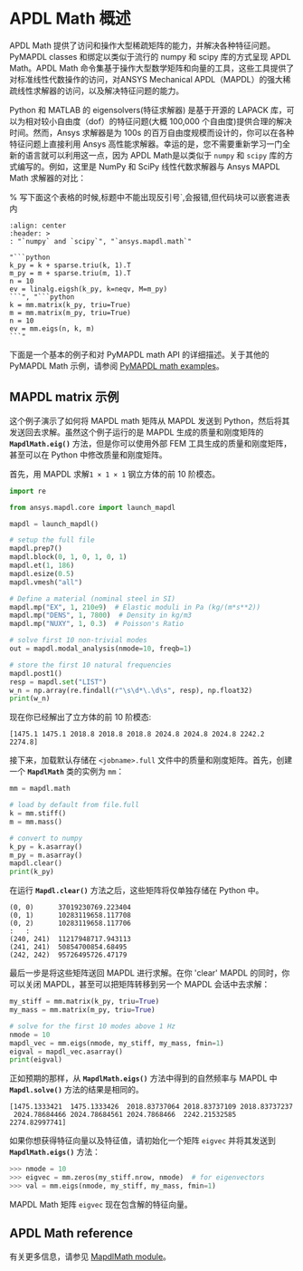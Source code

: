 # APDL Math 概述
APDL Math 提供了访问和操作大型稀疏矩阵的能力，并解决各种特征问题。PyMAPDL classes 和绑定以类似于流行的 numpy 和 scipy 库的方式呈现 APDL Math。APDL Math 命令集基于操作大型数学矩阵和向量的工具，这些工具提供了对标准线性代数操作的访问，对ANSYS Mechanical APDL（MAPDL）的强大稀疏线性求解器的访问，以及解决特征问题的能力。

Python 和 MATLAB 的 eigensolvers(特征求解器) 是基于开源的 LAPACK 库，可以为相对较小自由度（dof）的特征问题(大概 100,000 个自由度)提供合理的解决时间。然而，Ansys 求解器是为 100s 的百万自由度规模而设计的，你可以在各种特征问题上直接利用 Ansys 高性能求解器。幸运的是，您不需要重新学习一门全新的语言就可以利用这一点，因为 APDL Math是以类似于 `numpy` 和 `scipy` 库的方式编写的。例如，这里是 NumPy 和 SciPy 线性代数求解器与 Ansys MAPDL Math 求解器的对比：


% 写下面这个表格的时候,标题中不能出现反引号`,会报错,但代码块可以嵌套进表内
````{csv-table} numpy vs Pymapdl Math Implementation
:align: center
:header: > 
: "`numpy` and `scipy`", "`ansys.mapdl.math`"

"```python
k_py = k + sparse.triu(k, 1).T
m_py = m + sparse.triu(m, 1).T
n = 10
ev = linalg.eigsh(k_py, k=neqv, M=m_py)
```", "```python
k = mm.matrix(k_py, triu=True)
m = mm.matrix(m_py, triu=True)
n = 10
ev = mm.eigs(n, k, m)
```"
````

下面是一个基本的例子和对 PyMAPDL math API 的详细描述。关于其他的 PyMAPDL Math 示例，请参阅 [PyMAPDL math examples](https://mapdl.docs.pyansys.com/version/stable/examples/gallery_examples/01-apdlmath-examples/index.html#ref-apdl-math-examples)。

## MAPDL matrix 示例
这个例子演示了如何将 MAPDL math 矩阵从 MAPDL 发送到 Python，然后将其发送回去求解。虽然这个例子运行的是 MAPDL 生成的质量和刚度矩阵的 **`MapdlMath.eig()`** 方法，但是你可以使用外部 FEM 工具生成的质量和刚度矩阵，甚至可以在 Python 中修改质量和刚度矩阵。

首先，用 MAPDL 求解`1 × 1 × 1` 钢立方体的前 10 阶模态。

```python
import re

from ansys.mapdl.core import launch_mapdl

mapdl = launch_mapdl()

# setup the full file
mapdl.prep7()
mapdl.block(0, 1, 0, 1, 0, 1)
mapdl.et(1, 186)
mapdl.esize(0.5)
mapdl.vmesh("all")

# Define a material (nominal steel in SI)
mapdl.mp("EX", 1, 210e9)  # Elastic moduli in Pa (kg/(m*s**2))
mapdl.mp("DENS", 1, 7800)  # Density in kg/m3
mapdl.mp("NUXY", 1, 0.3)  # Poisson's Ratio

# solve first 10 non-trivial modes
out = mapdl.modal_analysis(nmode=10, freqb=1)

# store the first 10 natural frequencies
mapdl.post1()
resp = mapdl.set("LIST")
w_n = np.array(re.findall(r"\s\d*\.\d\s", resp), np.float32)
print(w_n)
```

现在你已经解出了立方体的前 10 阶模态:

```
[1475.1 1475.1 2018.8 2018.8 2018.8 2024.8 2024.8 2024.8 2242.2 2274.8]
```

接下来，加载默认存储在 `<jobname>.full` 文件中的质量和刚度矩阵。首先，创建一个 **`MapdlMath`** 类的实例为 `mm`：

```python
mm = mapdl.math

# load by default from file.full
k = mm.stiff()
m = mm.mass()

# convert to numpy
k_py = k.asarray()
m_py = m.asarray()
mapdl.clear()
print(k_py)
```

在运行 **`Mapdl.clear()`** 方法之后，这些矩阵将仅单独存储在 Python 中。
```
(0, 0)      37019230769.223404
(0, 1)      10283119658.117708
(0, 2)      10283119658.117706
:   :
(240, 241)  11217948717.943113
(241, 241)  50854700854.68495
(242, 242)  95726495726.47179
```

最后一步是将这些矩阵送回 MAPDL 进行求解。在你 'clear' MAPDL 的同时，你可以关闭 MAPDL，甚至可以把矩阵转移到另一个 MAPDL 会话中去求解：

```python
my_stiff = mm.matrix(k_py, triu=True)
my_mass = mm.matrix(m_py, triu=True)

# solve for the first 10 modes above 1 Hz
nmode = 10
mapdl_vec = mm.eigs(nmode, my_stiff, my_mass, fmin=1)
eigval = mapdl_vec.asarray()
print(eigval)
```

正如预期的那样，从 **`MapdlMath.eigs()`** 方法中得到的自然频率与 MAPDL 中 **`Mapdl.solve()`** 方法的结果是相同的。

```
[1475.1333421  1475.1333426  2018.83737064 2018.83737109 2018.83737237
 2024.78684466 2024.78684561 2024.7868466  2242.21532585 2274.82997741]
```

如果你想获得特征向量以及特征值，请初始化一个矩阵 `eigvec` 并将其发送到 **`MapdlMath.eigs()`** 方法：

```python
>>> nmode = 10
>>> eigvec = mm.zeros(my_stiff.nrow, nmode)  # for eigenvectors
>>> val = mm.eigs(nmode, my_stiff, my_mass, fmin=1)
```

MAPDL Math 矩阵 `eigvec` 现在包含解的特征向量。

## APDL Math reference
有关更多信息，请参见 [MapdlMath module](https://mapdl.docs.pyansys.com/version/stable/api/math.html#ref-math-api)。

